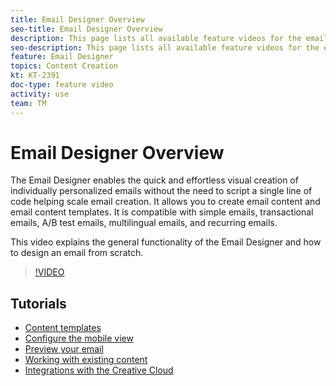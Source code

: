 ```yaml
---
title: Email Designer Overview
seo-title: Email Designer Overview
description: This page lists all available feature videos for the email designer
seo-description: This page lists all available feature videos for the email designer
feature: Email Designer 
topics: Content Creation
kt: KT-2391
doc-type: feature video
activity: use
team: TM
---
```


# Email Designer Overview

The Email Designer enables the quick and effortless visual creation of individually personalized emails without the need to script a single line of code helping scale email creation.   It allows you to create email content and email content templates. It is compatible with simple emails, transactional emails, A/B test emails, multilingual emails, and recurring emails.  

This video explains the general functionality of the Email Designer and how to design an email from scratch.

>[!VIDEO](https://video.tv.adobe.com/v/25912?quality=12)

## Tutorials

 * [Content templates](/help/acs/designing-content/email-designer/email-content-templates.md)
 * [Configure the mobile view](/help/acs/designing-content/email-designer/configure-the-mobile-view.md)
 * [Preview your email](/help/acs/designing-content/email-designer/preview-your-email.md)
 * [Working with existing content](/help/acs/designing-content/email-designer/working-with-existing-content.md)
 * [Integrations with the Creative Cloud](/help/acs/designing-content/email-designer/integrations-with-the-adobe-creative-cloud.md)